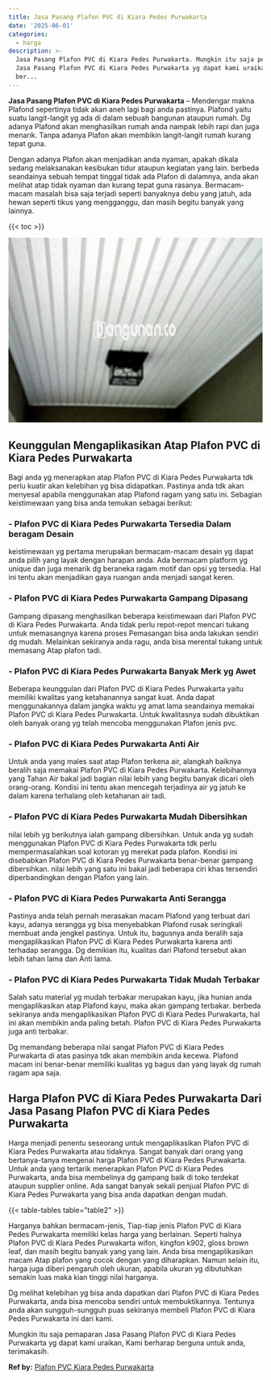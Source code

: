 ```yaml
---
title: Jasa Pasang Plafon PVC di Kiara Pedes Purwakarta
date: '2025-06-01'
categories:
  - harga
description: >-
  Jasa Pasang Plafon PVC di Kiara Pedes Purwakarta. Mungkin itu saja pemaparan
  Jasa Pasang Plafon PVC di Kiara Pedes Purwakarta yg dapat kami uraikan, Kami
  ber...
---
```


**Jasa Pasang Plafon PVC di Kiara Pedes Purwakarta** – Mendengar makna Plafond sepertinya tidak akan aneh lagi bagi anda pastinya. Plafond yaitu suatu langit-langit yg ada di dalam sebuah bangunan ataupun rumah. Dg adanya Plafond akan menghasilkan rumah anda nampak lebih rapi dan juga menarik. Tanpa adanya Plafon akan membikin langit-langit rumah kurang tepat guna.

Dengan adanya Plafon akan menjadikan anda nyaman, apakah dikala sedang melaksanakan kesibukan tidur ataupun kegiatan yang lain. berbeda seandainya sebuah tempat tinggal tidak ada Plafon di dalamnya, anda akan melihat atap tidak nyaman dan kurang tepat guna rasanya. Bermacam-macam masalah bisa saja terjadi seperti banyaknya debu yang jatuh, ada hewan seperti tikus yang mengganggu, dan masih begitu banyak yang lainnya.

{{< toc >}}

![Jasa Pasang Plafon PVC di Kiara Pedes Purwakarta](/images/flafond-pvc-murah31.png)

## Keunggulan Mengaplikasikan Atap Plafon PVC di Kiara Pedes Purwakarta

Bagi anda yg menerapkan atap Plafon PVC di Kiara Pedes Purwakarta tdk perlu kuatir akan kelebihan yg bisa didapatkan. Pastinya anda tdk akan menyesal apabila menggunakan atap Plafond ragam yang satu ini. Sebagian keistimewaan yang bisa anda temukan sebagai berikut:

### \- Plafon PVC di Kiara Pedes Purwakarta Tersedia Dalam beragam Desain

keistimewaan yg pertama merupakan bermacam-macam desain yg dapat anda pilih yang layak dengan harapan anda. Ada bermacam platform yg unique dan juga menarik dg beraneka ragam motif dan opsi yg tersedia. Hal ini tentu akan menjadikan gaya ruangan anda menjadi sangat keren.

### \- Plafon PVC di Kiara Pedes Purwakarta Gampang Dipasang

Gampang dipasang menghasilkan beberapa keistimewaan dari Plafon PVC di Kiara Pedes Purwakarta. Anda tidak perlu repot-repot mencari tukang untuk memasangnya karena proses Pemasangan bisa anda lakukan sendiri dg mudah. Melainkan sekiranya anda ragu, anda bisa merental tukang untuk memasang Atap plafon tadi.

### \- Plafon PVC di Kiara Pedes Purwakarta Banyak Merk yg Awet

Beberapa keunggulan dari Plafon PVC di Kiara Pedes Purwakarta yaitu memiliki kwalitas yang ketahanannya sangat kuat. Anda dapat menggunakannya dalam jangka waktu yg amat lama seandainya memakai Plafon PVC di Kiara Pedes Purwakarta. Untuk kwalitasnya sudah dibuktikan oleh banyak orang yg telah mencoba menggunakan Plafon jenis pvc.

### \- Plafon PVC di Kiara Pedes Purwakarta Anti Air

Untuk anda yang males saat atap Plafon terkena air, alangkah baiknya beralih saja memakai Plafon PVC di Kiara Pedes Purwakarta. Kelebihannya yang Tahan Air bakal jadi bagian nilai lebih yang begitu banyak dicari oleh orang-orang. Kondisi ini tentu akan mencegah terjadinya air yg jatuh ke dalam karena terhalang oleh ketahanan air tadi.

### \- Plafon PVC di Kiara Pedes Purwakarta Mudah Dibersihkan

nilai lebih yg berikutnya ialah gampang dibersihkan. Untuk anda yg sudah menggunakan Plafon PVC di Kiara Pedes Purwakarta tdk perlu mempermasalahkan soal kotoran yg merekat pada plafon. Kondisi ini disebabkan Plafon PVC di Kiara Pedes Purwakarta benar-benar gampang dibersihkan. nilai lebih yang satu ini bakal jadi beberapa ciri khas tersendiri diperbandingkan dengan Plafon yang lain.

### \- Plafon PVC di Kiara Pedes Purwakarta Anti Serangga

Pastinya anda telah pernah merasakan macam Plafond yang terbuat dari kayu, adanya serangga yg bisa menyebabkan Plafond rusak seringkali membuat anda jengkel pastinya. Untuk itu, bagusnya anda beralih saja mengaplikasikan Plafon PVC di Kiara Pedes Purwakarta karena anti terhadap serangga. Dg demikian itu, kualitas dari Plafond tersebut akan lebih tahan lama dan Anti lama.

### \- Plafon PVC di Kiara Pedes Purwakarta Tidak Mudah Terbakar

Salah satu material yg mudah terbakar merupakan kayu, jika hunian anda mengaplikasikan atap Plafond kayu, maka akan gampang terbakar. berbeda sekiranya anda mengaplikasikan Plafon PVC di Kiara Pedes Purwakarta, hal ini akan membikin anda paling betah. Plafon PVC di Kiara Pedes Purwakarta juga anti terbakar.

Dg memandang beberapa nilai sangat Plafon PVC di Kiara Pedes Purwakarta di atas pasinya tdk akan membikin anda kecewa. Plafond macam ini benar-benar memiliki kualitas yg bagus dan yang layak dg rumah ragam apa saja.

## Harga Plafon PVC di Kiara Pedes Purwakarta Dari Jasa Pasang Plafon PVC di Kiara Pedes Purwakarta

Harga menjadi penentu seseorang untuk mengaplikasikan Plafon PVC di Kiara Pedes Purwakarta atau tidaknya. Sangat banyak dari orang yang bertanya-tanya mengenai harga Plafon PVC di Kiara Pedes Purwakarta. Untuk anda yang tertarik menerapkan Plafon PVC di Kiara Pedes Purwakarta, anda bisa membelinya dg gampang baik di toko terdekat ataupun supplier online. Ada sangat banyak sekali penjual Plafon PVC di Kiara Pedes Purwakarta yang bisa anda dapatkan dengan mudah.

{{< table-tables table="table2" >}}

Harganya bahkan bermacam-jenis, Tiap-tiap jenis Plafon PVC di Kiara Pedes Purwakarta memiliki kelas harga yang berlainan. Seperti halnya Plafon PVC di Kiara Pedes Purwakarta wifon, kingfon k902, gloss brown leaf, dan masih begitu banyak yang yang lain. Anda bisa mengaplikasikan macam Atap plafon yang cocok dengan yang diharapkan. Namun selain itu, harga juga diberi pengaruh oleh ukuran, apabila ukuran yg dibutuhkan semakin luas maka kian tinggi nilai harganya.

Dg melihat kelebihan yg bisa anda dapatkan dari Plafon PVC di Kiara Pedes Purwakarta, anda bisa mencoba sendiri untuk membuktikannya. Tentunya anda akan sungguh-sungguh puas sekiranya membeli Plafon PVC di Kiara Pedes Purwakarta ini dari kami.

Mungkin itu saja pemaparan Jasa Pasang Plafon PVC di Kiara Pedes Purwakarta yg dapat kami uraikan, Kami berharap berguna untuk anda, terimakasih.

**Ref by:** [Plafon PVC Kiara Pedes Purwakarta](https://id.wikipedia.org/wiki/Plafon)
